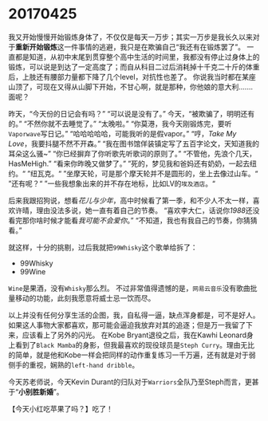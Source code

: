 # 20170425

我又开始慢慢开始锻炼身体了，不仅仅是每天一万步；其实一万步是我长久以来对于**重新开始锻炼**这一件事情的逃避，我只是在欺骗自己“我还有在锻炼罢了”。
一直都是知道，从初中末尾到贯穿整个高中生活的时间里，我都没有停止过身体上的锻炼，可以说是到达了一定高度了；而自从科目二过后消耗掉十千克二十斤的体重后，上肢还有腰部力量都下降了几个level，对抗性也差了。
你说我当时都在某座山顶了，可现在又得从山脚下开始，不甘心啊，就是那种，你他娘的意大利.......面呢？

昨天，“今天份的日记会有吗？”
“可以说是没有了。”
今天，“被欺骗了，明明还有的。”
“不然你就不去睡觉了。”
“太晚啦。”
“你莫港，我今天刚锻炼完，要听`Vaporwave`写日记。”
“哈哈哈哈哈，可能我听的是假vapor。”
“哼，*Take My Love*，我要抖腿不然不开森。”
“我在图书馆佯装镇定写了五百字论文，天知道我的耳朵这么骚~”
“你已经摒弃了你听歌先听歌词的原则了。”
“不管他，先浪个几天，HasMeHigh.”
“看来你昨晚又做梦了。”
”死的，梦见我和爸妈还有奶奶，一起去纽约。“
”纽瓦克。“
”坐摩天轮，可是那个摩天轮并不是圆形的，坐上去像过山车。“
”还有呢？“
”一些我想象出来的并不存在地标，比如LV的`埃及酒店`。“

后来我跟招狗说，想看*花儿与少年*，高中时候看了第一季，和不少人不太一样，喜欢许晴，理由没法多说，她一直有着自己的节奏。
“喜欢李大仁，话说你*1988*还没看完那你啥时候才能看*我可能不会爱你*。”
“不知道，我也有我自己的节奏，你猜猜看。”

就这样，十分的挑剔，过后我就把`99Whisky`这个歌单给拆了：

* 99Whisky
* 99Wine

`Wine`是果酒，没有`Whisky`那么烈。
不过非常值得遗憾的是，`网易云音乐`没有歌曲批量移动的功能，此刻我愿意将威士忌一饮而尽。

以上并没有任何分享生活的企图，我，自私得一逼，缺点浑身都是，可不是好人。
如果这人事物大家都喜欢，那可能会逼迫我放弃对其的追逐；但是万一我留了下来，应该看上了另外的闪光。
在Kobe Bryant退役之后，我在Kawhi Leonard身上看到了`Black Mamba`的身影，但我最喜欢的现役球员是`Steph Curry`。理由无比的简单，就是他和Kobe一样会把同样的动作重复练习一千万遍，还有就是对于弱侧手的重视，娴熟的`left-hand dribble`。

今天苏老师说，今天Kevin Durant的归队对于`Warriors`全队乃至Steph而言，更甚于“**小别胜新婚**”。

【今天小红吃苹果了吗？】吃了！